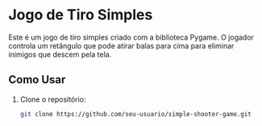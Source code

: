 # Jogo de Tiro Simples

Este é um jogo de tiro simples criado com a biblioteca Pygame. O jogador controla um retângulo que pode atirar balas para cima para eliminar inimigos que descem pela tela.

## Como Usar

1. Clone o repositório:
   ```bash
   git clone https://github.com/seu-usuario/simple-shooter-game.git
